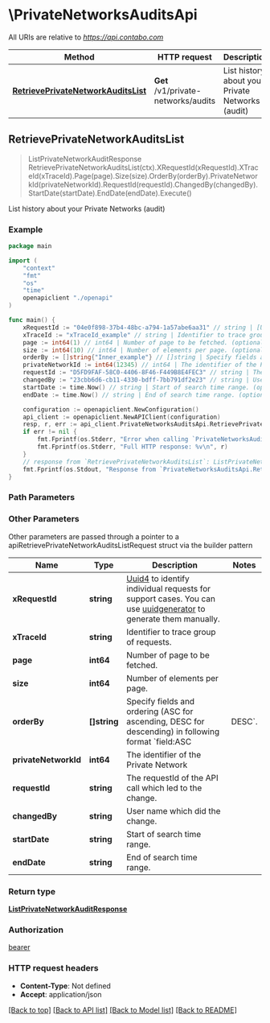 # \PrivateNetworksAuditsApi

All URIs are relative to *https://api.contabo.com*

Method | HTTP request | Description
------------- | ------------- | -------------
[**RetrievePrivateNetworkAuditsList**](PrivateNetworksAuditsApi.md#RetrievePrivateNetworkAuditsList) | **Get** /v1/private-networks/audits | List history about your Private Networks (audit)



## RetrievePrivateNetworkAuditsList

> ListPrivateNetworkAuditResponse RetrievePrivateNetworkAuditsList(ctx).XRequestId(xRequestId).XTraceId(xTraceId).Page(page).Size(size).OrderBy(orderBy).PrivateNetworkId(privateNetworkId).RequestId(requestId).ChangedBy(changedBy).StartDate(startDate).EndDate(endDate).Execute()

List history about your Private Networks (audit)



### Example

```go
package main

import (
    "context"
    "fmt"
    "os"
    "time"
    openapiclient "./openapi"
)

func main() {
    xRequestId := "04e0f898-37b4-48bc-a794-1a57abe6aa31" // string | [Uuid4](https://en.wikipedia.org/wiki/Universally_unique_identifier#Version_4_(random)) to identify individual requests for support cases. You can use [uuidgenerator](https://www.uuidgenerator.net/version4) to generate them manually.
    xTraceId := "xTraceId_example" // string | Identifier to trace group of requests. (optional)
    page := int64(1) // int64 | Number of page to be fetched. (optional)
    size := int64(10) // int64 | Number of elements per page. (optional)
    orderBy := []string{"Inner_example"} // []string | Specify fields and ordering (ASC for ascending, DESC for descending) in following format `field:ASC|DESC`. (optional)
    privateNetworkId := int64(12345) // int64 | The identifier of the Private Network (optional)
    requestId := "D5FD9FAF-58C0-4406-8F46-F449B8E4FEC3" // string | The requestId of the API call which led to the change. (optional)
    changedBy := "23cbb6d6-cb11-4330-bdff-7bb791df2e23" // string | User name which did the change. (optional)
    startDate := time.Now() // string | Start of search time range. (optional)
    endDate := time.Now() // string | End of search time range. (optional)

    configuration := openapiclient.NewConfiguration()
    api_client := openapiclient.NewAPIClient(configuration)
    resp, r, err := api_client.PrivateNetworksAuditsApi.RetrievePrivateNetworkAuditsList(context.Background()).XRequestId(xRequestId).XTraceId(xTraceId).Page(page).Size(size).OrderBy(orderBy).PrivateNetworkId(privateNetworkId).RequestId(requestId).ChangedBy(changedBy).StartDate(startDate).EndDate(endDate).Execute()
    if err != nil {
        fmt.Fprintf(os.Stderr, "Error when calling `PrivateNetworksAuditsApi.RetrievePrivateNetworkAuditsList``: %v\n", err)
        fmt.Fprintf(os.Stderr, "Full HTTP response: %v\n", r)
    }
    // response from `RetrievePrivateNetworkAuditsList`: ListPrivateNetworkAuditResponse
    fmt.Fprintf(os.Stdout, "Response from `PrivateNetworksAuditsApi.RetrievePrivateNetworkAuditsList`: %v\n", resp)
}
```

### Path Parameters



### Other Parameters

Other parameters are passed through a pointer to a apiRetrievePrivateNetworkAuditsListRequest struct via the builder pattern


Name | Type | Description  | Notes
------------- | ------------- | ------------- | -------------
 **xRequestId** | **string** | [Uuid4](https://en.wikipedia.org/wiki/Universally_unique_identifier#Version_4_(random)) to identify individual requests for support cases. You can use [uuidgenerator](https://www.uuidgenerator.net/version4) to generate them manually. | 
 **xTraceId** | **string** | Identifier to trace group of requests. | 
 **page** | **int64** | Number of page to be fetched. | 
 **size** | **int64** | Number of elements per page. | 
 **orderBy** | **[]string** | Specify fields and ordering (ASC for ascending, DESC for descending) in following format &#x60;field:ASC|DESC&#x60;. | 
 **privateNetworkId** | **int64** | The identifier of the Private Network | 
 **requestId** | **string** | The requestId of the API call which led to the change. | 
 **changedBy** | **string** | User name which did the change. | 
 **startDate** | **string** | Start of search time range. | 
 **endDate** | **string** | End of search time range. | 

### Return type

[**ListPrivateNetworkAuditResponse**](ListPrivateNetworkAuditResponse.md)

### Authorization

[bearer](../README.md#bearer)

### HTTP request headers

- **Content-Type**: Not defined
- **Accept**: application/json

[[Back to top]](#) [[Back to API list]](../README.md#documentation-for-api-endpoints)
[[Back to Model list]](../README.md#documentation-for-models)
[[Back to README]](../README.md)

